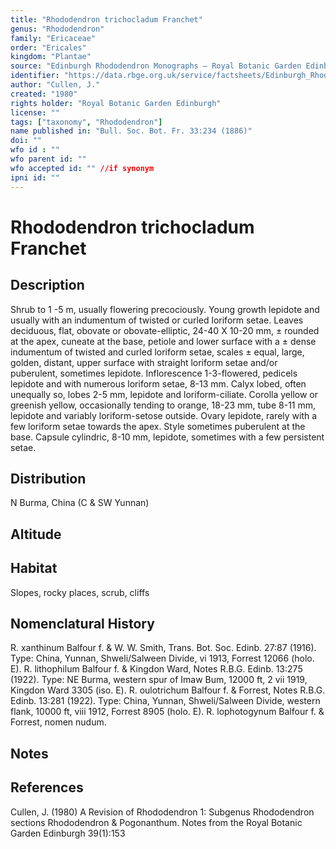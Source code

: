 ```yaml
---
title: "Rhododendron trichocladum Franchet"
genus: "Rhododendron"
family: "Ericaceae"
order: "Ericales"
kingdom: "Plantae"
source: "Edinburgh Rhododendron Monographs – Royal Botanic Garden Edinburgh"
identifier: "https://data.rbge.org.uk/service/factsheets/Edinburgh_Rhododendron_Monographs.xhtml"
author: "Cullen, J."
created: "1980"
rights holder: "Royal Botanic Garden Edinburgh"
license: ""
tags: ["taxonomy", "Rhododendron"]
name published in: "Bull. Soc. Bot. Fr. 33:234 (1886)"
doi: ""
wfo id : ""
wfo parent id: ""
wfo accepted id: "" //if synonym                      
ipni id: ""
---
```


                       

# Rhododendron trichocladum Franchet

## Description
Shrub to 1 -5 m, usually flowering precociously. Young growth lepidote and usually with an indumentum of twisted or curled loriform setae. Leaves deciduous, flat, obovate or obovate-elliptic, 24-40 X 10-20 mm, ± rounded at the apex, cuneate at the base, petiole and lower surface with a ± dense indumentum of twisted and curled loriform setae, scales ± equal, large, golden, distant, upper surface with straight loriform setae and/or puberulent, sometimes lepidote. Inflorescence 1-3-flowered, pedicels lepidote and with numerous loriform setae, 8-13 mm. Calyx lobed, often unequally so, lobes 2-5 mm, lepidote and loriform-ciliate. Corolla yellow or greenish yellow, occasionally tending to orange, 18-23 mm, tube 8-11 mm, lepidote and variably loriform-setose outside. Ovary lepidote, rarely with a few loriform setae towards the apex. Style sometimes puberulent at the base. Capsule cylindric, 8-10 mm, lepidote, sometimes with a few persistent setae.

## Distribution
N Burma, China (C & SW Yunnan)

## Altitude


## Habitat
Slopes, rocky places, scrub, cliffs

## Nomenclatural History
R. xanthinum Balfour f. & W. W. Smith, Trans. Bot. Soc. Edinb. 27:87 (1916). Type: China, Yunnan, Shweli/Salween Divide, vi 1913, Forrest 12066 (holo. E). R. lithophilum Balfour f. & Kingdon Ward, Notes R.B.G. Edinb. 13:275 (1922). Type: NE Burma, western spur of Imaw Bum, 12000 ft, 2 vii 1919, Kingdon Ward 3305 (iso. E). R. oulotrichum Balfour f. & Forrest, Notes R.B.G. Edinb. 13:281 (1922). Type: China, Yunnan, Shweli/Salween Divide, western flank, 10000 ft, viii 1912, Forrest 8905 (holo. E). R. lophotogynum Balfour f. & Forrest, nomen nudum.
                       
## Notes


## References

Cullen, J. (1980) A Revision of Rhododendron 1: Subgenus Rhododendron sections Rhododendron & Pogonanthum. Notes from the Royal Botanic Garden Edinburgh 39(1):153
